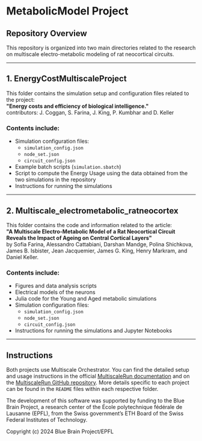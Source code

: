 # MetabolicModel Project

## Repository Overview

This repository is organized into two main directories related to the research on multiscale electro-metabolic modeling of rat neocortical circuits.

---

## **1. EnergyCostMultiscaleProject**

This folder contains the simulation setup and configuration files related to the project:  
**"Energy costs and efficiency of biological intelligence."**  
contributors:  J. Coggan, S. Farina, J. King, P. Kumbhar and D. Keller

### Contents include:
- Simulation configuration files:
  - `simulation_config.json`
  - `node_set.json`
  - `circuit_config.json`
- Example batch scripts (`simulation.sbatch`)
- Script to compute the Energy Usage using the data obtained from the two simulations in the repository
- Instructions for running the simulations

---

## **2. Multiscale_electrometabolic_ratneocortex**

This folder contains the code and information related to the article:  
**"A Multiscale Electro-Metabolic Model of a Rat Neocortical Circuit Reveals the Impact of Ageing on Central Cortical Layers"**  
by Sofia Farina, Alessandro Cattabiani, Darshan Mandge, Polina Shichkova, James B. Isbister, Jean Jacquemier, James G. King, Henry Markram, and Daniel Keller.

### Contents include:
- Figures and data analysis scripts
- Electrical models of the neurons
- Julia code for the Young and Aged metabolic simulations
- Simulation configuration files:
  - `simulation_config.json`
  - `node_set.json`
  - `circuit_config.json`
- Instructions for running the simulations and Jupyter Notebooks

---


## Instructions

Both projects use Multiscale Orchestrator. You can find the detailed setup and usage instructions in the official [MultiscaleRun documentation](https://multiscalerun.readthedocs.io/stable/) and on the [MultiscaleRun GitHub repository](https://github.com/BlueBrain/MultiscaleRun/tree/main). More details specific to each project can be found in the `README` files within each respective folder.


The development of this software was supported by funding to the Blue Brain Project, a research center of the École polytechnique fédérale de Lausanne (EPFL), from the Swiss government’s ETH Board of the Swiss Federal Institutes of Technology.

Copyright (c) 2024 Blue Brain Project/EPFL
